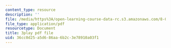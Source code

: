 ```yaml
---
content_type: resource
description: ''
file: /media/https%3A/open-learning-course-data-rc.s3.amazonaws.com/8-04-quantum-physics-i-spring-2016/36cc0d25a5d686aa6b2c3e78910a03f1_8cRnBhBaSOo.pdf
file_type: application/pdf
resourcetype: Document
title: 3play pdf file
uid: 36cc0d25-a5d6-86aa-6b2c-3e78910a03f1
---
```

